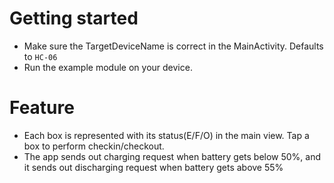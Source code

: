 # Getting started

* Make sure the TargetDeviceName is correct in the MainActivity. Defaults to `HC-06`
* Run the example module on your device.

# Feature
* Each box is represented with its status(E/F/O) in the main view. Tap a box to perform checkin/checkout.
* The app sends out charging request when battery gets below 50%, and it sends out discharging request when battery gets above 55%

